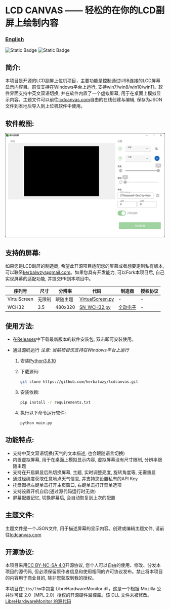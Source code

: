 # LCD CANVAS —— 轻松的在你的LCD副屏上绘制内容

### [English](./README_en.md)

![Static Badge](https://img.shields.io/badge/Python-3.8.10-blue?style=for-the-badge)
![Static Badge](https://img.shields.io/badge/Windows-7/8/10/11-blue?style=for-the-badge)

## 简介:
本项目是开源的LCD副屏上位机项目，主要功能是控制通过USB连接的LCD屏幕显示内容目。前仅支持在Windows平台上运行, 支持win7/win8/win10/win11。软件界面支持中英文双语切换, 并在软件内置了一个虚拟屏幕, 用于在桌面上模拟显示内容。主题文件可以前往[lcdcanvas.com](https://lcdcanvas.com/themeeditor)自由的在线创建与编辑, 保存为JSON文件到本地后导入到上位机软件中使用。

## 软件截图:
<img src="./doc/asset/monitor_zh.jpg">

## 支持的屏幕:
如果您是LCD副屏的制造商, 希望此开源项目适配您的屏幕或者想要定制私有版本, 可以联系[kerbalwzy@gmail.com](mailto:kerbalwzy@gmail.com?subject=LCDCANVS定制开发)。如果您具有开发能力, 可以Fork本项目后, 自己实现屏幕的适配功能, 并提交PR到本项目中。

| 序列号 | 尺寸 | 分辨率 | 代码 | 制造商 | 授权协议 |
| --- | --- | --- | --- | --- | --- |
| VirtulScreen | 无限制 | 跟随主题 | [VirtualScreen.py](./libs/lcds/VirtualScreen.py) | - | - |
| WCH32 | 3.5 | 480x320 | [SN_WCH32.py](./libs/lcds/SN_WCH32.py) | [全动电子](http://www.qdtft.com/) | - |

## 使用方法:
- 在[Releases](https://github.com/kerbalwzy/lcdcanvas/releases)中下载最新版本的软件安装包, 双击即可安装使用。

- 通过源码运行 *注意: 当前项目仅支持在Windows平台上运行*
  1. 安装[Python3.8.10](https://www.python.org/downloads/release/python-3810/)
   
  2. 下载源码:
     ```bash
     git clone https://github.com/kerbalwzy/lcdcanvas.git
     ```     
   
  3. 安装依赖:
     ```bash
     pip install -r requirements.txt
     ```
  
  4. 执行以下命令运行软件:
     ```bash
     python main.py
     ```
## 功能特点:
- 支持中英文双语切换(天气的文本描述, 也会跟随语言切换)
- 内置虚拟屏幕, 用于在桌面上模拟显示内容, 虚拟屏幕没有尺寸限制, 分辨率跟随主题
- 支持在开启屏显后热切换屏幕, 主题, 实时调整亮度, 旋转角度等, 无需重启
- 通过经纬度获取任意地点天气信息, 并支持您设置私有的API Key
- 托盘图标左键单击打开主页窗口, 右键单击打开菜单选项
- 支持设置开机自启(通过源代码运行时无效)
- 屏幕配置记忆, 切换屏幕后, 会自动恢复到上次的配置

## 主题文件:
主题文件是一个JSON文件, 用于描述屏幕的显示内容。创建或编辑主题文件, 请前往[lcdcanvas.com](https://lcdcanvas.com/themeeditor)

## 开源协议:

本项目采用[CC BY-NC-SA 4.0](./LICENSE)开源协议, 您个人可以自由的使用、修改、分发本项目的源代码, 但必须保留原作者信息和使用相同的许可协议发布。禁止将本项目的内容用于商业目的, 除非您获取到我的授权。

本项目在```libs/lhm```中包含 LibreHardwareMonitor.dll，这是一个根据 Mozilla 公共许可证 2.0（MPL 2.0）授权的开源硬件监控库。该 DLL 文件未被修改。[LibreHardwareMonitor 的源代码](https://github.com/LibreHardwareMonitor/LibreHardwareMonitor)

